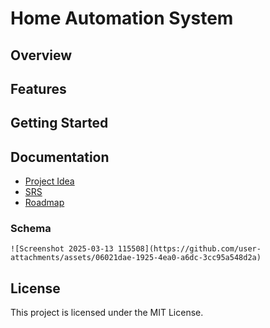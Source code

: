 # Home Automation System

## Overview

## Features

## Getting Started

## Documentation
- [Project Idea](docs/idea.md)
- [SRS](docs/SRS.md)
- [Roadmap](https://github.com/orgs/chasacademy-team8/projects/3/views/7?sortedBy%5Bdirection%5D=asc&sortedBy%5BcolumnId%5D=174871397)

### Schema
    ![Screenshot 2025-03-13 115508](https://github.com/user-attachments/assets/06021dae-1925-4ea0-a6dc-3cc95a548d2a)

## License
This project is licensed under the MIT License.
